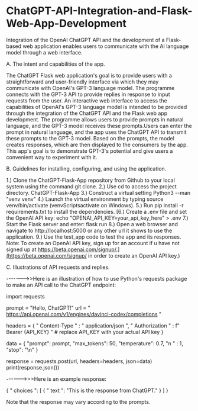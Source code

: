 # ChatGPT-API-Integration-and-Flask-Web-App-Development
Integration of the OpenAI ChatGPT API and the development of a Flask-based web application enables users to communicate with the AI language model through a web interface.

A. The intent and capabilities of the app.


The ChatGPT Flask web application's goal is to provide users with a straightforward and user-friendly interface via which they may communicate with OpenAI's GPT-3 language model. The programme connects with the GPT-3 API to provide replies in response to input requests from the user. An interactive web interface to access the capabilities of OpenAI's GPT-3 language model is intended to be provided through the integration of the ChatGPT API and the Flask web app development. The programme allows users to provide prompts in natural language, and the GPT-3 model receives these prompts.Users can enter the prompt in natural language, and the app uses the ChatGPT API to transmit these prompts to the GPT-3 model. Based on the prompts, the model creates responses, which are then displayed to the consumers by the app. This app's goal is to demonstrate GPT-3's potential and give users a convenient way to experiment with it.


B. Guidelines for installing, configuring, and using the application.


1.) Clone the ChatGPT-Flask-App repository from Github to your local system using the command git clone.
2.) Use cd to access the project directory. ChatGPT-Flask-App
3.) Construct a virtual setting Python3 --man "venv venv"
4.) Launch the virtual environment by typing source venv/bin/activate (venvScriptsactivate on Windows).
5.) Run pip install -r requirements.txt to install the dependencies.
[6.) Create a .env file and set the OpenAI API key: echo "OPENAI_API_KEY=your_api_key_here" > .env
7.) Start the Flask server and enter: flask run
8.) Open a web browser and navigate to http://localhost:5000 or any other url it shows to use the application.
9.) Use the test_app code to test the app and its responses.
Note:  To create  an OpenAI API key, sign up for an account if u have not signed up at https://beta.openai.com/signup/.](https://beta.openai.com/signup/ in order to create an OpenAI API key.)


C. Illustrations of API requests and replies.

------->>Here is an illustration of how to use Python's requests package to make an API call to the ChatGPT endpoint:

import requests

prompt = "Hello, ChatGPT!"
url =   " https://api.openai.com/v1/engines/davinci-codex/completions "

headers =   {
    " Content-Type " : " application/json ",
    " Authorization " : f" Bearer {API_KEY} "  # replace API_KEY with your actual API key
}

data = {
    "prompt": prompt,
    "max_tokens": 50,
    "temperature": 0.7,
    "n " : 1,
    "stop": "\n"
}

response = requests.post(url, headers=headers, json=data)
print(response.json())


------>>>Here is an example response:

 {
     " choices ": [
         {
            " text ": "This is the response from ChatGPT."
         }
     ]
 }

Note that the response may vary according to the prompts.


